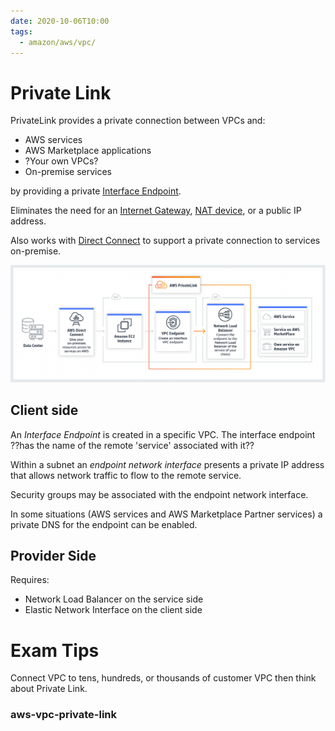 ```yaml
---
date: 2020-10-06T10:00
tags:
  - amazon/aws/vpc/
---
```


# Private Link

PrivateLink provides a private connection between VPCs
and:
* AWS services
* AWS Marketplace applications
* ?Your own VPCs?
* On-premise services

by providing a private [Interface Endpoint](aws-vpc-endpoint).

Eliminates the need for an [Internet Gateway](aws-vpc-internet-gateway), [NAT device](aws-vpc-gateway-nat), or a public IP address.

Also works with [Direct Connect](aws-vpc-direct-connect) to support a private connection to services on-premise.

![Private Link](./static/privatelink_overview.jpg)

## Client side

An *Interface Endpoint* is created in a specific VPC. The interface endpoint ??has the name of the remote 'service' associated with it??

Within a subnet an *endpoint network interface* presents a private IP address that allows network traffic to flow to the remote service.

Security groups may be associated with the endpoint network
interface.

In some situations (AWS services and AWS Marketplace Partner services) a private DNS for the endpoint can be enabled.

## Provider Side

Requires:
* Network Load Balancer on the service side
* Elastic Network Interface on the client side

 # Exam Tips
 
 Connect VPC to tens, hundreds, or thousands of customer VPC then think about Private Link.

### aws-vpc-private-link